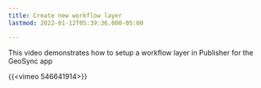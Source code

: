 ```yaml
---
title: Create new workflow layer
lastmod: 2022-01-12T05:39:36.000-05:00

---
```

This video demonstrates how to setup a workflow layer in Publisher for the GeoSync app

{{<vimeo 546641914>}}